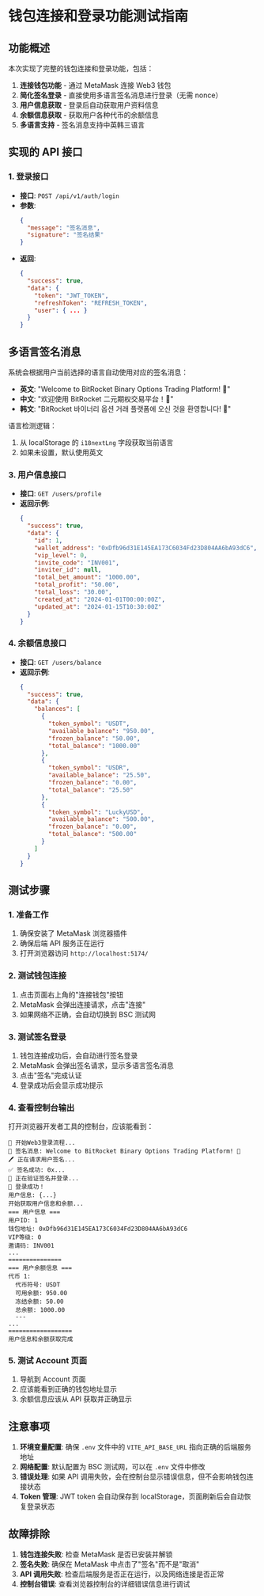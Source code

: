 # 钱包连接和登录功能测试指南

## 功能概述

本次实现了完整的钱包连接和登录功能，包括：

1. **连接钱包功能** - 通过 MetaMask 连接 Web3 钱包
2. **简化签名登录** - 直接使用多语言签名消息进行登录（无需 nonce）
3. **用户信息获取** - 登录后自动获取用户资料信息
4. **余额信息获取** - 获取用户各种代币的余额信息
5. **多语言支持** - 签名消息支持中英韩三语言

## 实现的 API 接口

### 1. 登录接口

- **接口**: `POST /api/v1/auth/login`
- **参数**:
  ```json
  {
    "message": "签名消息",
    "signature": "签名结果"
  }
  ```
- **返回**:
  ```json
  {
    "success": true,
    "data": {
      "token": "JWT_TOKEN",
      "refreshToken": "REFRESH_TOKEN",
      "user": { ... }
    }
  }
  ```

## 多语言签名消息

系统会根据用户当前选择的语言自动使用对应的签名消息：

- **英文**: "Welcome to BitRocket Binary Options Trading Platform! 🚀"
- **中文**: "欢迎使用 BitRocket 二元期权交易平台！🚀"
- **韩文**: "BitRocket 바이너리 옵션 거래 플랫폼에 오신 것을 환영합니다! 🚀"

语言检测逻辑：

1. 从 localStorage 的 `i18nextLng` 字段获取当前语言
2. 如果未设置，默认使用英文

### 3. 用户信息接口

- **接口**: `GET /users/profile`
- **返回示例**:
  ```json
  {
    "success": true,
    "data": {
      "id": 1,
      "wallet_address": "0xDfb96d31E145EA173C6034Fd23D804AA6bA93dC6",
      "vip_level": 0,
      "invite_code": "INV001",
      "inviter_id": null,
      "total_bet_amount": "1000.00",
      "total_profit": "50.00",
      "total_loss": "30.00",
      "created_at": "2024-01-01T00:00:00Z",
      "updated_at": "2024-01-15T10:30:00Z"
    }
  }
  ```

### 4. 余额信息接口

- **接口**: `GET /users/balance`
- **返回示例**:
  ```json
  {
    "success": true,
    "data": {
      "balances": [
        {
          "token_symbol": "USDT",
          "available_balance": "950.00",
          "frozen_balance": "50.00",
          "total_balance": "1000.00"
        },
        {
          "token_symbol": "USDR",
          "available_balance": "25.50",
          "frozen_balance": "0.00",
          "total_balance": "25.50"
        },
        {
          "token_symbol": "LuckyUSD",
          "available_balance": "500.00",
          "frozen_balance": "0.00",
          "total_balance": "500.00"
        }
      ]
    }
  }
  ```

## 测试步骤

### 1. 准备工作

1. 确保安装了 MetaMask 浏览器插件
2. 确保后端 API 服务正在运行
3. 打开浏览器访问 `http://localhost:5174/`

### 2. 测试钱包连接

1. 点击页面右上角的"连接钱包"按钮
2. MetaMask 会弹出连接请求，点击"连接"
3. 如果网络不正确，会自动切换到 BSC 测试网

### 3. 测试签名登录

1. 钱包连接成功后，会自动进行签名登录
2. MetaMask 会弹出签名请求，显示多语言签名消息
3. 点击"签名"完成认证
4. 登录成功后会显示成功提示

### 4. 查看控制台输出

打开浏览器开发者工具的控制台，应该能看到：

```
🚀 开始Web3登录流程...
📝 签名消息: Welcome to BitRocket Binary Options Trading Platform! 🚀
🖊️ 正在请求用户签名...
✅ 签名成功: 0x...
🔐 正在验证签名并登录...
🎉 登录成功！
用户信息: {...}
开始获取用户信息和余额...
=== 用户信息 ===
用户ID: 1
钱包地址: 0xDfb96d31E145EA173C6034Fd23D804AA6bA93dC6
VIP等级: 0
邀请码: INV001
...
===============
=== 用户余额信息 ===
代币 1:
  代币符号: USDT
  可用余额: 950.00
  冻结余额: 50.00
  总余额: 1000.00
  ---
...
==================
用户信息和余额获取完成
```

### 5. 测试 Account 页面

1. 导航到 Account 页面
2. 应该能看到正确的钱包地址显示
3. 余额信息应该从 API 获取并正确显示

## 注意事项

1. **环境变量配置**: 确保 `.env` 文件中的 `VITE_API_BASE_URL` 指向正确的后端服务地址
2. **网络配置**: 默认配置为 BSC 测试网，可以在 `.env` 文件中修改
3. **错误处理**: 如果 API 调用失败，会在控制台显示错误信息，但不会影响钱包连接状态
4. **Token 管理**: JWT token 会自动保存到 localStorage，页面刷新后会自动恢复登录状态

## 故障排除

1. **钱包连接失败**: 检查 MetaMask 是否已安装并解锁
2. **签名失败**: 确保在 MetaMask 中点击了"签名"而不是"取消"
3. **API 调用失败**: 检查后端服务是否正在运行，以及网络连接是否正常
4. **控制台错误**: 查看浏览器控制台的详细错误信息进行调试
